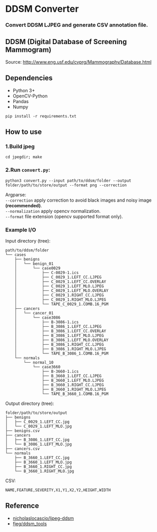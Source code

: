 # DDSM Converter
### Convert DDSM LJPEG and generate CSV annotation file.

## DDSM (Digital Database of Screening Mammogram)
Source: http://www.eng.usf.edu/cvprg/Mammography/Database.html

## Dependencies
* Python 3+
* OpenCV-Python 
* Pandas
* Numpy
```
pip install -r requirements.txt
```

## How to use
### 1.Build jpeg
```
cd jpegdir; make
```
### 2.Run `convert.py`:
```
python3 convert.py --input path/to/ddsm/folder --output folder/path/to/store/output --format png --correction
```
Argparse: <br/>
`--correction` apply correction to avoid black images and noisy image **(recommended)**.<br/>
`--normalization` apply opencv normalization.<br/>
`--format` file extension (opencv supported format only).<br/>
### Example I/O
Input directory (tree):
```
path/to/ddsm/folder
└── cases
    ├── benigns
    │   └── benign_01
    │       └── case0029
    │           ├── C-0029-1.ics
    │           ├── C_0029_1.LEFT_CC.LJPEG
    │           ├── C_0029_1.LEFT_CC.OVERLAY
    │           ├── C_0029_1.LEFT_MLO.LJPEG
    │           ├── C_0029_1.LEFT_MLO.OVERLAY
    │           ├── C_0029_1.RIGHT_CC.LJPEG
    │           ├── C_0029_1.RIGHT_MLO.LJPEG
    │           └── TAPE_C_0029_1.COMB.16_PGM
    ├── cancers
    │   └── cancer_01
    │       └── case3086
    │           ├── B-3086-1.ics
    │           ├── B_3086_1.LEFT_CC.LJPEG
    │           ├── B_3086_1.LEFT_CC.OVERLAY
    │           ├── B_3086_1.LEFT_MLO.LJPEG
    │           ├── B_3086_1.LEFT_MLO.OVERLAY
    │           ├── B_3086_1.RIGHT_CC.LJPEG
    │           ├── B_3086_1.RIGHT_MLO.LJPEG
    │           └── TAPE_B_3086_1.COMB.16_PGM
    └── normals
        └── normal_10
            └── case3660
                ├── B-3660-1.ics
                ├── B_3660_1.LEFT_CC.LJPEG
                ├── B_3660_1.LEFT_MLO.LJPEG
                ├── B_3660_1.RIGHT_CC.LJPEG
                ├── B_3660_1.RIGHT_MLO.LJPEG
                └── TAPE_B_3660_1.COMB.16_PGM
```
Output directory (tree):
```
folder/path/to/store/output
├── benigns
│   ├── C_0029_1.LEFT_CC.jpg
│   └── C_0029_1.LEFT_MLO.jpg
├── benigns.csv
├── cancers
│   ├── B_3086_1.LEFT_CC.jpg
│   └── B_3086_1.LEFT_MLO.jpg
├── cancers.csv
└── normals
    ├── B_3660_1.LEFT_CC.jpg
    ├── B_3660_1.LEFT_MLO.jpg
    ├── B_3660_1.RIGHT_CC.jpg
    └── B_3660_1.RIGHT_MLO.jpg
```
CSV:
```
NAME,FEATURE,SEVERITY,X1,Y1,X2,Y2,HEIGHT,WIDTH
```
## Reference
* [nicholaslocascio/ljpeg-ddsm](https://github.com/nicholaslocascio/ljpeg-ddsm)
* [fjeg/ddsm_tools](https://github.com/fjeg/ddsm_tools)


